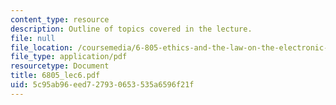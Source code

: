 ```yaml
---
content_type: resource
description: Outline of topics covered in the lecture.
file: null
file_location: /coursemedia/6-805-ethics-and-the-law-on-the-electronic-frontier-fall-2005/5c95ab96eed727930653535a6596f21f_6805_lec6.pdf
file_type: application/pdf
resourcetype: Document
title: 6805_lec6.pdf
uid: 5c95ab96-eed7-2793-0653-535a6596f21f
---
```

